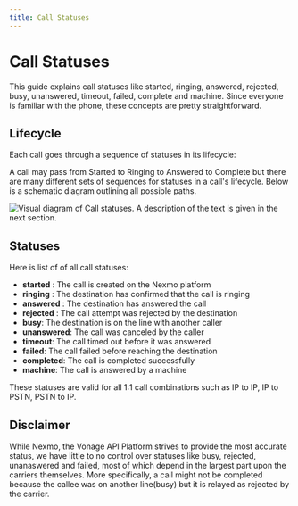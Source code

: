 ```yaml
---
title: Call Statuses
---
```


# Call Statuses 

This guide explains call statuses like started, ringing, answered, rejected, busy, unanswered, timeout, failed, complete and machine. Since everyone is familiar with the phone, these concepts are pretty straightforward. 


## Lifecycle

Each call goes through a sequence of statuses in its lifecycle:

A call may pass from Started to Ringing to Answered to Complete but there are many different sets of sequences for statuses in a call's lifecycle. Below is a schematic diagram outlining all possible paths. 

![Visual diagram of Call statuses. A description of the text is given in the next section.](/assets/images/call-statuses-rtc-diagram.png)

## Statuses

Here is list of of all call statuses: 

- **started** : The call is created on the Nexmo platform
- **ringing** : The destination has confirmed that the call is ringing
- **answered** : The destination has answered the call
- **rejected** : The call attempt was rejected by the destination
- **busy**: The destination is on the line with another caller
- **unanswered**: The call was canceled by the caller
- **timeout**: The call timed out before it was answered
- **failed**: The call failed before reaching the destination
- **completed**: The call is completed successfully
- **machine**: The call is answered by a machine

These statuses are valid for all 1:1 call combinations such as IP to IP, IP to PSTN, PSTN to IP. 

## Disclaimer 

While Nexmo, the Vonage API Platform strives to provide the most accurate status, we have little to no control over statuses like busy, rejected, unanaswered and failed, most of which depend in the largest part upon the carriers themselves. More specifically, a call might not be completed because the callee was on another line(busy) but it is relayed as rejected by the carrier. 
